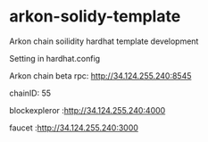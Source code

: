 # arkon-solidy-template
Arkon chain soilidity hardhat template development 

Setting in hardhat.config

Arkon chain beta
rpc: http://34.124.255.240:8545

chainID: 55

blockexpleror :http://34.124.255.240:4000

faucet :http://34.124.255.240:3000
